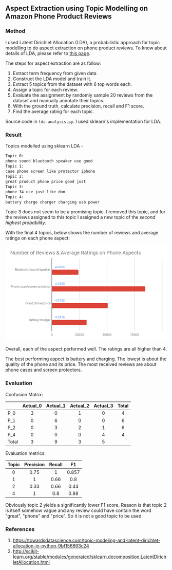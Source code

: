 ## Aspect Extraction using Topic Modelling on Amazon Phone Product Reviews

### Method
I used Latent Dirichlet Allocation (LDA), a probabilistic approach for topic modelling to do aspect extraction
on phone product reviews. To know about details of LDA,
please refer to [this page](https://en.wikipedia.org/wiki/Latent_Dirichlet_allocation).

The steps for aspect extraction are as follow:
1. Extract term frequency from given data
2. Construct the LDA model and train it.
3. Extract 5 topics from the dataset with 6 top words each.
4. Assign a topic for each review.
5. Evaluate the assignment by randomly sample 20 reviews from the dataset
    and manually annotate their topics. 
6. With the ground truth, calculate precision, recall and F1 score.
6. Find the average rating for each topic.

Source code in `lda-analysis.py`. I used sklearn's implementation for LDA.


### Result

Topics modelled using sklearn LDA -
```
Topic 0:
phone sound bluetooth speaker use good
Topic 1:
case phone screen like protector iphone
Topic 2:
great product phone price good just
Topic 3:
phone 34 use just like don
Topic 4:
battery charge charger charging usb power
```

Topic 3 does not seem to be a promising topic. I removed this
topic, and for the reviews assigned to this topic I assigned a new
topic of the *second highest probability*.

With the final 4 topics, below shows the number of reviews and average ratings
on each phone aspect:

![](Number%20of%20Reviews%20&%20Average%20Ratings%20on%20Phone%20Aspects.png)

Overall, each of the aspect performed well. The ratings are all higher than 4.

The best performing aspect is battery and charging. The lowest is about the 
quality of the phone and its price. The most received reviews are about phone
cases and screen protectors.

### Evaluation

Confusion Matrix:

|     | Actual_0  | Actual_1 | Actual_2 | Actual_3 | Total |
|---  | :---------: | :---------:|:---------:| :---------: | :---------: |
| P_0 |3|0|1|0|4|
| P_1 |0|6|0|0|6|
| P_2 |0|3|2|1|6|
| P_4 |0|0|0|4|4|
|Total|3|9|3|5

Evaluation metrics:

| Topic | Precision  | Recall | F1 |
| :---------: | :---------: | :---------: | :---------:|
|0|0.75|1|0.857|
|1|1|0.66|0.8|
|2|0.33|0.66|0.44|
|4|1|0.8|0.88|

Obviously topic 2 yields a significantly lower F1 score. Reason is that topic
2 is itself somehow vague and any review could have contain the word "great",
"phone" and "price". So it is not a good topic to be used.

### References
1. https://towardsdatascience.com/topic-modeling-and-latent-dirichlet-allocation-in-python-9bf156893c24
2. http://scikit-learn.org/stable/modules/generated/sklearn.decomposition.LatentDirichletAllocation.html